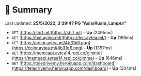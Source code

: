 # 📖 Summary
Last updated: **25/5/2022, 3:29:47 PG "Asia/Kuala_Lumpur"**

- `GET` [https://shrt.ml](https://shrt.ml) - **Up** (2495ms)
- `GET` [https://hst.aytea.ml/](https://hst.aytea.ml/) - **Up** (196ms)
- `GET` [https://color.aytea.ml/4b31d6.png](https://color.aytea.ml/4b31d6.png) - **Up** (1357ms)
- `GET` [https://memeapi.aytea14.repl.co/gimme](https://memeapi.aytea14.repl.co/gimme) - **Up** (646ms)
- `GET` [https://teledrivemy.herokuapp.com/dashboard](https://teledrivemy.herokuapp.com/dashboard) - **Up** (304ms)
